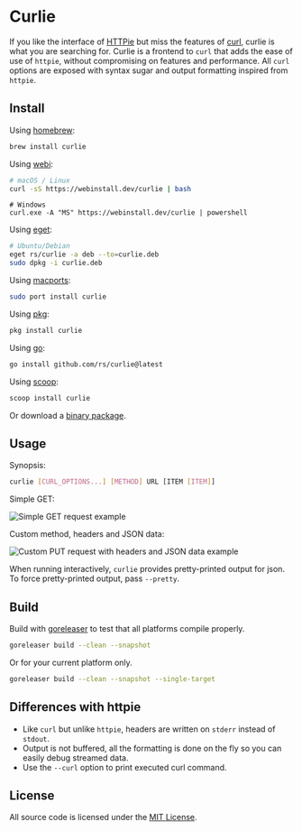 # Curlie

If you like the interface of [HTTPie](https://httpie.org) but miss the features of [curl](https://curl.haxx.se), curlie is what you are searching for. Curlie is a frontend to `curl` that adds the ease of use of `httpie`, without compromising on features and performance. All `curl` options are exposed with syntax sugar and output formatting inspired from `httpie`.

## Install

Using [homebrew](https://brew.sh/):

```sh
brew install curlie
```

Using [webi](https://webinstall.dev/curlie/):

```sh
# macOS / Linux
curl -sS https://webinstall.dev/curlie | bash
```

```pwsh
# Windows
curl.exe -A "MS" https://webinstall.dev/curlie | powershell
```

Using [eget](https://github.com/zyedidia/eget):

```sh
# Ubuntu/Debian
eget rs/curlie -a deb --to=curlie.deb
sudo dpkg -i curlie.deb
```

Using [macports](https://www.macports.org):

```sh
sudo port install curlie
```

Using [pkg](https://man.freebsd.org/pkg/8):

```sh
pkg install curlie
```

Using [go](https://golang.org/):

```sh
go install github.com/rs/curlie@latest
```

Using [scoop](https://scoop.sh/):

```sh
scoop install curlie
```

Or download a [binary package](https://github.com/rs/curlie/releases/latest).

## Usage

Synopsis:

```sh
curlie [CURL_OPTIONS...] [METHOD] URL [ITEM [ITEM]]
```

Simple GET:

![Simple GET request example](doc/get.png)

Custom method, headers and JSON data:

![Custom PUT request with headers and JSON data example](doc/put.png)

When running interactively, `curlie` provides pretty-printed output for json. To force pretty-printed output, pass `--pretty`.

## Build

Build with [goreleaser](https://goreleaser.com) to test that all platforms compile properly.

```sh
goreleaser build --clean --snapshot
```

Or for your current platform only.

```sh
goreleaser build --clean --snapshot --single-target
```

## Differences with httpie

* Like `curl` but unlike `httpie`, headers are written on `stderr` instead of `stdout`.
* Output is not buffered, all the formatting is done on the fly so you can easily debug streamed data.
* Use the `--curl` option to print executed curl command.

## License

All source code is licensed under the [MIT License](https://raw.github.com/rs/curlie/master/LICENSE).

